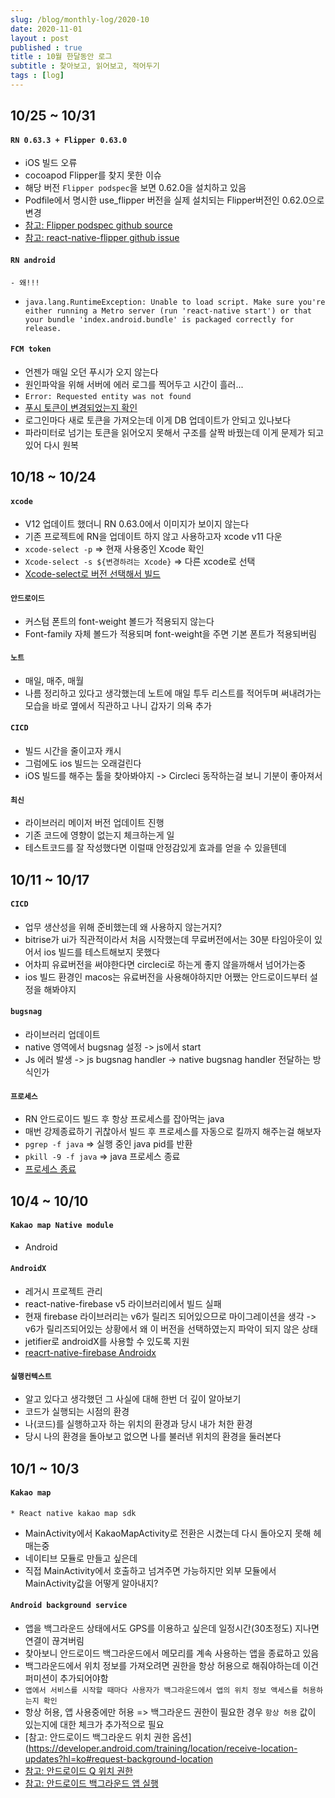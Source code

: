 ```yaml
---
slug: /blog/monthly-log/2020-10
date: 2020-11-01
layout : post
published : true
title : 10월 한달동안 로그
subtitle : 찾아보고, 읽어보고, 적어두기
tags : [log]
---
```

## 10/25 ~ 10/31
#### `RN 0.63.3 + Flipper 0.63.0`
- iOS 빌드 오류
- cocoapod Flipper를 찾지 못한 이슈
- 해당 버전 `Flipper podspec`을 보면 0.62.0을 설치하고 있음
- Podfile에서 명시한 use_flipper 버전을 실제 설치되는 Flipper버전인 0.62.0으로 변경
- [참고: Flipper podspec github source](https://github.com/facebook/flipper/blob/v0.63.0/Flipper.podspec)
- [참고: react-native-flipper github issue](https://github.com/facebook/flipper/issues/1534)

#### `RN android`
	- 왜!!!
  - `java.lang.RuntimeException: Unable to load script. Make sure you're either running a Metro server (run 'react-native start') or that your bundle 'index.android.bundle' is packaged correctly for release.`

#### `FCM token`
  * 언젠가 매일 오던 푸시가 오지 않는다
  * 원인파악을 위해 서버에 에러 로그를 찍어두고 시간이 흘러...
  * `Error: Requested entity was not found`
  * [푸시 토큰이 변경되었는지 확인](https://jsonobject.tistory.com/489)
  * 로그인마다 새로 토큰을 가져오는데 이게 DB 업데이트가 안되고 있나보다
  * 파라미터로 넘기는 토큰을 읽어오지 못해서 구조를 살짝 바꿨는데 이게 문제가 되고 있어 다시 원복


## 10/18 ~ 10/24
#### `xcode`
  * V12 업데이트 했더니 RN 0.63.0에서 이미지가 보이지 않는다
  * 기존 프로젝트에 RN을 업데이트 하지 않고 사용하고자 xcode v11 다운
  * `xcode-select -p` => 현재 사용중인 Xcode 확인
  * `Xcode-select -s ${변경하려는 Xcode}` => 다른 xcode로 선택
  * [Xcode-select로 버전 선택해서 빌드](https://smartlinkio.tistory.com/24)

#### `안드로이드`
  * 커스텀 폰트의 font-weight 볼드가 적용되지 않는다
  * Font-family 자체 볼드가 적용되며 font-weight을 주면 기본 폰트가 적용되버림

#### `노트`
  * 매일, 매주, 매월
  * 나름 정리하고 있다고 생각했는데 노트에 매일 투두 리스트를 적어두며 써내려가는 모습을 바로 옆에서 직관하고 나니 갑자기 의욕 추가

#### `CICD`
  * 빌드 시간을 줄이고자 캐시
  * 그럼에도 ios 빌드는 오래걸린다
  * iOS 빌드를 해주는 툴을 찾아봐야지 -> Circleci 동작하는걸 보니 기분이 좋아져서

#### `최신`
  * 라이브러리 메이저 버전 업데이트 진행
  * 기존 코드에 영향이 없는지 체크하는게 일
  * 테스트코드를 잘 작성했다면 이럴때 안정감있게 효과를 얻을 수 있을텐데


## 10/11 ~ 10/17
#### `CICD`
  * 업무 생산성을 위해 준비했는데 왜 사용하지 않는거지?
  * bitrise가 ui가 직관적이라서 처음 시작했는데 무료버전에서는 30분 타임아웃이 있어서 ios 빌드를 테스트해보지 못했다
  * 어차피 유료버전을 써야한다면 circleci로 하는게 좋지 않을까해서 넘어가는중
  * ios 빌드 환경인 macos는 유료버전을 사용해야하지만 어쨌는 안드로이드부터 설정을 해봐야지

#### `bugsnag`
  * 라이브러리 업데이트
  * native 영역에서 bugsnag 설정 -> js에서 start
  * Js 에러 발생 -> js bugsnag handler -> native bugsnag handler 전달하는 방식인가

#### `프로세스`
  * RN 안드로이드 빌드 후 항상 프로세스를 잡아먹는 java
  * 매번 강제종료하기 귀찮아서 빌드 후 프로세스를 자동으로 킬까지 해주는걸 해보자
  * `pgrep -f java` => 실행 중인 java pid를 반환
  * `pkill -9 -f java` => java 프로세스 종료
  * [프로세스 종료](https://bakyeono.net/post/2015-05-05-linux-kill-process-by-name.html)


## 10/4 ~ 10/10
#### `Kakao map Native module`
  * Android 

#### `AndroidX`
  * 레거시 프로젝트 관리
  * react-native-firebase v5 라이브러리에서 빌드 실패
  * 현재 firebase 라이브러리는 v6가 릴리즈 되어있으므로 마이그레이션을 생각 -> v6가 릴리즈되어있는 상황에서 왜 이 버전을 선택하였는지 파악이 되지 않은 상태
  * jetifier로 androidX를 사용할 수 있도록 지원
  * [reacrt-native-firebase Androidx](https://github.com/invertase/react-native-firebase/issues/1588)

#### `실행컨텍스트`
  * 알고 있다고 생각했던 그 사실에 대해 한번 더 깊이 알아보기
  * 코드가 실행되는 시점의 환경
  * 나(코드)를 실행하고자 하는 위치의 환경과 당시 내가 처한 환경
  * 당시 나의 환경을 돌아보고 없으면 나를 불러낸 위치의 환경을 둘러본다


## 10/1 ~ 10/3
#### `Kakao map`
	* React native kakao map sdk
  * MainActivity에서 KakaoMapActivity로 전환은 시켰는데 다시 돌아오지 못해 헤매는중
  * 네이티브 모듈로 만들고 싶은데
  * 직접 MainActivity에서 호출하고 넘겨주면 가능하지만 외부 모듈에서 MainActivity값을 어떻게 알아내지?

#### `Android background service`
  * 앱을 백그라운드 상태에서도 GPS를 이용하고 싶은데 일정시간(30초정도) 지나면 연결이 끊겨버림
  * 찾아보니 안드로이드 백그라운드에서 메모리를 계속 사용하는 앱을 종료하고 있음
  * 백그라운드에서 위치 정보를 가져오려면 권한을 항상 허용으로 해줘야하는데 이건 퍼미션이 추가되어야함
  * `앱에서 서비스를 시작할 때마다 사용자가 백그라운드에서 앱의 위치 정보 액세스를 허용하는지 확인`
  * 항상 허용, 앱 사용중에만 허용 => 백그라운드 권한이 필요한 경우 `항상 허용` 값이 있는지에 대한 체크가 추가적으로 필요
  * [참고: 안드로이드 백그라운드 위치 권한 옵션](https://developer.android.com/training/location/receive-location-updates?hl=ko#request-background-location
  * [참고: 안드로이드 Q 위치 권한](https://brunch.co.kr/@huewu/11)
  * [참고: 안드로이드 백그라운드 앱 실행](https://wendys.tistory.com/80)
